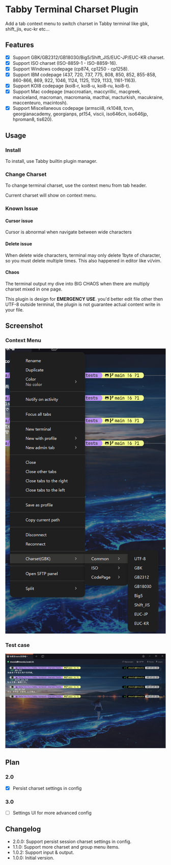 # Tabby Terminal Charset Plugin

Add a tab context menu to switch charset in Tabby terminal like gbk, shift_jis, euc-kr etc...

## Features

- [x] Support GBK/GB2312/GB18030/Big5/Shift_JIS/EUC-JP/EUC-KR charset.
- [x] Support ISO charset (ISO-8859-1 - ISO-8859-16).
- [x] Support Windows codepage (cp874, cp1250 - cp1258).
- [x] Support IBM codepage (437, 720, 737, 775, 808, 850, 852, 855-858, 860-866, 869, 922, 1046, 1124, 1125, 1129, 1133, 1161-1163).
- [x] Support KOI8 codepage (koi8-r, koi8-u, koi8-ru, koi8-t).
- [x] Support Mac codepage (maccroatian, maccyrillic, macgreek, maciceland, macroman, macromania, macthai, macturkish, macukraine, maccenteuro, macintosh).
- [x] Support Miscellaneous codepage (armscii8, rk1048, tcvn, georgianacademy, georgianps, pt154, viscii, iso646cn, iso646jp, hproman8, tis620).

## Usage

### Install

To install, use Tabby builtin plugin manager.

### Change Charset

To change terminal charset, use the context menu from tab header.

Current charset will show on context menu.

### Known Issue

#### Cursor issue

Cursor is abnormal when navigate between wide characters

#### Delete issue

When delete wide characters, terminal may only delete 1byte of character, so you must delete multiple times. This also happened in editor like vi/vim.

#### Chaos

The terminal output my dive into BIG CHAOS when there are multiply charset mixed in one page.

This plugin is design for **EMERGENCY USE**. you'd better edit file other then UTF-8 outside terminal, the plugin is not guarantee actual content write in your file.

## Screenshot

### Context Menu

![Context Menu](screenshots/context-menu.png)

### Test case

![Test case](screenshots/tests.png)

## Plan

### 2.0

- [x] Persist charset settings in config

### 3.0

- [ ] Settings UI for more advanced config

## Changelog

- 2.0.0: Support persist session charset settings in config.
- 1.1.0: Support more charset and group menu items.
- 1.0.2: Support input & output.
- 1.0.0: Initial version.
